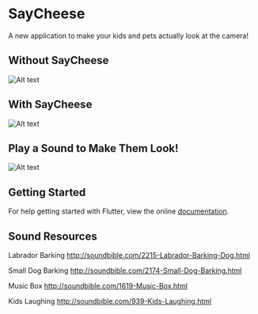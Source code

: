# SayCheese

A new application to make your kids and pets actually look at the camera!

## Without SayCheese
![Alt text](https://i.imgur.com/xRpBJty.png "Camera Roll 1")

## With SayCheese
![Alt text](https://i.imgur.com/Rq28rwT.png "Camera Roll 2")

## Play a Sound to Make Them Look!

![Alt text]( https://i.imgur.com/NOFWERU.jpg, "Screenshots: Sound Off, Sound On, Sound Options" )

## Getting Started

For help getting started with Flutter, view the online
[documentation](https://flutter.io/).

## Sound Resources
Labrador Barking
http://soundbible.com/2215-Labrador-Barking-Dog.html

Small Dog Barking
http://soundbible.com/2174-Small-Dog-Barking.html

Music Box
http://soundbible.com/1619-Music-Box.html

Kids Laughing
http://soundbible.com/939-Kids-Laughing.html
